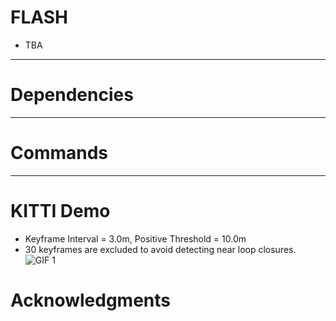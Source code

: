 # FLASH
- TBA

---


# Dependencies
---


# Commands
---


# KITTI Demo
- Keyframe Interval = 3.0m, Positive Threshold = 10.0m
- 30 keyframes are excluded to avoid detecting near loop closures.
![GIF 1](fig/recall.gif)



# Acknowledgments

